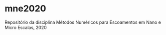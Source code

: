 # mne2020
Repositório da disciplina Métodos Numéricos para Escoamentos em Nano e Micro Escalas, 2020
